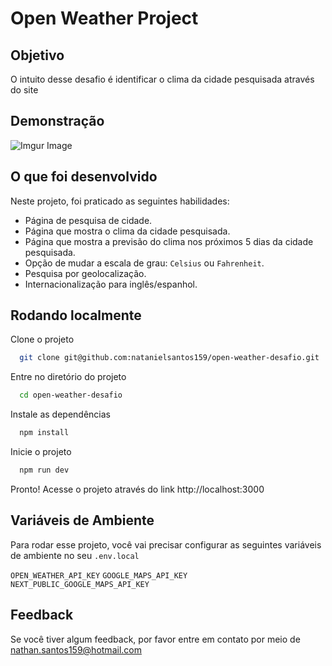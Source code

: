 
# Open Weather Project
## Objetivo
O intuito desse desafio é identificar o clima da cidade pesquisada através do site
## Demonstração

![Imgur Image](http://i.imgur.com/ZZFea4X.gif)


## O que foi desenvolvido

Neste projeto, foi praticado as seguintes habilidades:
 
- Página de pesquisa de cidade.
- Página que mostra o clima da cidade pesquisada.
- Página que mostra a previsão do clima nos próximos 5 dias da cidade pesquisada.
- Opção de mudar a escala de grau: `Celsius` ou `Fahrenheit`.
- Pesquisa por geolocalização.
- Internacionalização para inglês/espanhol.

## Rodando localmente

Clone o projeto

```bash
  git clone git@github.com:natanielsantos159/open-weather-desafio.git
```

Entre no diretório do projeto

```bash
  cd open-weather-desafio
```

Instale as dependências

```bash
  npm install
```

Inicie o projeto

```bash
  npm run dev
```

Pronto! Acesse o projeto através do link http://localhost:3000

## Variáveis de Ambiente

Para rodar esse projeto, você vai precisar configurar as seguintes variáveis de ambiente no seu `.env.local`

`OPEN_WEATHER_API_KEY`
`GOOGLE_MAPS_API_KEY`
`NEXT_PUBLIC_GOOGLE_MAPS_API_KEY`

## Feedback

Se você tiver algum feedback, por favor entre em contato por meio de nathan.santos159@hotmail.com